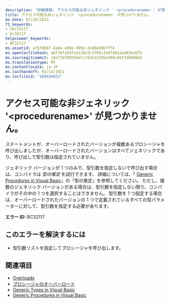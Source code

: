 ```yaml
---
description: "詳細情報: アクセス可能な非ジェネリック ' <procedurename> ' が見つかりません"
title: アクセス可能な非ジェネリック '<procedurename>' が見つかりません。
ms.date: 07/20/2015
f1_keywords:
- vbc32117
- bc32117
helpviewer_keywords:
- BC32117
ms.assetid: a7bf8b67-8a0a-499e-9992-dc00e09b7ff4
ms.openlocfilehash: ab738fa50f1e138cdc1f09c3a9f402aa403ba5fb
ms.sourcegitcommit: 10e719780594efc781b15295e499c66f316068b8
ms.translationtype: MT
ms.contentlocale: ja-JP
ms.lasthandoff: 02/14/2021
ms.locfileid: "100426032"
---
```

# <a name="no-accessible-non-generic-procedurename-found"></a>アクセス可能な非ジェネリック '\<procedurename>' が見つかりません。

ステートメントが、オーバーロードされたバージョンが複数あるプロシージャを呼び出しましたが、オーバーロードされたバージョンはすべてジェネリックであり、呼び出しで型引数は指定されていません。  
  
 ジェネリック バージョンが 1 つのみで、型引数を指定しないで呼び出す場合は、コンパイラは *型の推定* を試行できます。 詳細については、「 [Generic Procedures in Visual Basic](../programming-guide/language-features/data-types/generic-procedures.md)」の「型の推定」を参照してください。 ただし、複数のジェネリック バージョンがある場合は、型引数を指定しない限り、コンパイラがその中の 1 つを選択することはできません。 型引数を 1 つ指定する場合は、オーバーロードされたバージョンの 1 つで定義されているすべての型パラメーターに対して、型引数を指定する必要があります。  
  
 **エラー ID:** BC32117  
  
## <a name="to-correct-this-error"></a>このエラーを解決するには  
  
- 型引数リストを指定してプロシージャを呼び出します。  
  
## <a name="see-also"></a>関連項目

- [Overloads](../language-reference/modifiers/overloads.md)
- [プロシージャのオーバーロード](../programming-guide/language-features/procedures/procedure-overloading.md)
- [Generic Types in Visual Basic](../programming-guide/language-features/data-types/generic-types.md)
- [Generic Procedures in Visual Basic](../programming-guide/language-features/data-types/generic-procedures.md)
